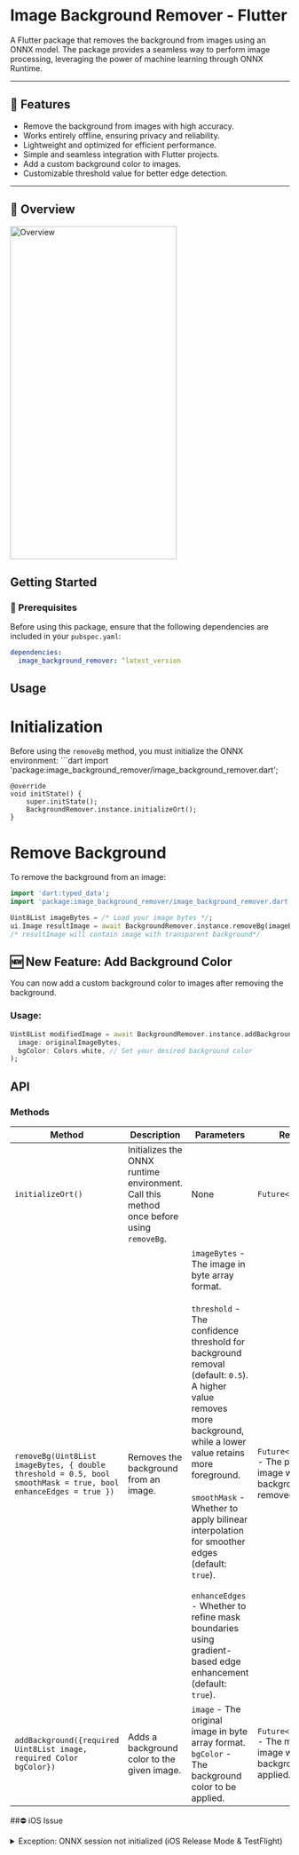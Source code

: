 # Image Background Remover - Flutter

A Flutter package that removes the background from images using an ONNX model. The package provides a seamless way to perform image processing, leveraging the power of machine learning through ONNX Runtime.

---

## 🌟 Features

- Remove the background from images with high accuracy.
- Works entirely offline, ensuring privacy and reliability.  
- Lightweight and optimized for efficient performance.  
- Simple and seamless integration with Flutter projects. 
- Add a custom background color to images.
- Customizable threshold value for better edge detection.

---

## 🔭 Overview
<img src="https://github.com/user-attachments/assets/a306cec8-82eb-482a-92d4-d5d99603aebc" alt="Overview" width="300" height="600" />


## Getting Started

### 🚀 Prerequisites

Before using this package, ensure that the following dependencies are included in your `pubspec.yaml`:

```yaml
dependencies:
  image_background_remover: ^latest_version
  ```

##  Usage
# Initialization
Before using the `removeBg` method, you must initialize the ONNX environment:
    ```dart
    import 'package:image_background_remover/image_background_remover.dart';

    @override
    void initState() {
        super.initState();
        BackgroundRemover.instance.initializeOrt();
    }


# Remove Background
To remove the background from an image:
```dart
import 'dart:typed_data';
import 'package:image_background_remover/image_background_remover.dart';

Uint8List imageBytes = /* Load your image bytes */;
ui.Image resultImage = await BackgroundRemover.instance.removeBg(imageBytes);
/* resultImage will contain image with transparent background*/

```

## 🆕 New Feature: Add Background Color

You can now add a custom background color to images after removing the background.

### Usage:

```dart
Uint8List modifiedImage = await BackgroundRemover.instance.addBackground(
  image: originalImageBytes,
  bgColor: Colors.white, // Set your desired background color
);

```

## API

### Methods

| Method                          | Description                                                                 | Parameters                                      | Returns                           |
|---------------------------------|-----------------------------------------------------------------------------|------------------------------------------------|-----------------------------------|
| `initializeOrt()`               | Initializes the ONNX runtime environment. Call this method once before using `removeBg`. | None                                           | `Future<void>`                   |
| `removeBg(Uint8List imageBytes, { double threshold = 0.5, bool smoothMask = true, bool enhanceEdges = true })` | Removes the background from an image.                                     | `imageBytes` - The image in byte array format. <br><br> `threshold` - The confidence threshold for background removal (default: `0.5`). A higher value removes more background, while a lower value retains more foreground. <br><br> `smoothMask` - Whether to apply bilinear interpolation for smoother edges (default: `true`). <br><br> `enhanceEdges` - Whether to refine mask boundaries using gradient-based edge enhancement (default: `true`). | `Future<ui.Image>` - The processed image with the background removed. |
| `addBackground({required Uint8List image, required Color bgColor})` | Adds a background color to the given image. | `image` - The original image in byte array format. <br> `bgColor` - The background color to be applied. | `Future<Uint8List>` - The modified image with the background color applied. |


##⛔️ iOS Issue
<details>
  <summary>Exception: ONNX session not initialized (iOS Release Mode & TestFlight)</summary>
  ```
  To resolve this issue, update the following settings in Xcode:

  Open Xcode and navigate to:
  Runner.xcodeproj → Targets → Runner → Build Settings

  Under the Deployment section:
  Set "Strip Linked Product" to "No"
  Set "Strip Style" to "Non-Global-Symbols"
  ```
</details>


## ⚠️ Warning

This package uses an offline model to process images, which is bundled with the application. **This may increase the size of your app**. 


## 🔗 Contributing
Contributions are welcome! If you encounter any issues or have suggestions for improvements, feel free to create an issue or submit a pull request.

## ☕ Support This Project
If you find this package helpful and want to support its development, you can buy me a coffee! Your support helps maintain and improve this package. 😊

[![Buy Me A Coffee](https://img.shields.io/badge/Buy%20Me%20a%20Coffee-donate-orange?style=flat-square&logo=buy-me-a-coffee)](https://www.buymeacoffee.com/neteshpaudel)
